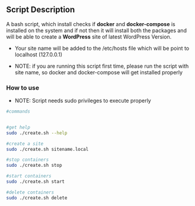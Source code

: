 ## Script Description
A bash script, which install checks if **docker** and **docker-compose** is installed on the system and if not then it will install both the packages and will be able to create a **WordPress** site of latest WordPress Version.

* Your site name will be added to the /etc/hosts file which will be point to localhost (127.0.0.1)

* NOTE: if you are running this script first time, please run the script with site name, so docker and docker-compose will get installed properly


### How to use

* NOTE: Script needs sudo privileges to execute properly

```bash
#commands 


#get help
sudo ./create.sh --help

#create a site
sudo ./create.sh sitename.local

#stop containers
sudo ./create.sh stop

#start containers
sudo ./create.sh start

#delete containers
sudo ./create.sh delete



```


